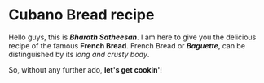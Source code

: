 # Cubano Bread recipe

Hello guys, this is ***Bharath Satheesan***. I am here to give you the delicious recipe of the famous **French Bread**. French Bread or ***Baguette***, can be distinguished by its *long and crusty body*.

So, without any further ado, **let's get cookin'**!